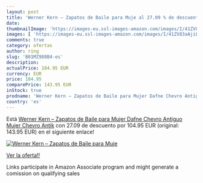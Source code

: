```yaml
---
layout: post
title: 'Werner Kern – Zapatos de Baile para Muje al 27.09 % de descuento'
date: 
thumbnailImage: 'https://images-eu.ssl-images-amazon.com/images/I/41ZV83aAjiL._SL200_.jpg'
images: [ 'https://images-eu.ssl-images-amazon.com/images/I/41ZV83aAjiL._SL200_.jpg' ]
comments: true
category: ofertas
author: ring
slug: 'B01MZ988B4-es'
description:
actualPrice: 104.95 EUR
currency: EUR
price: 104.95
comparePrice: 143.95 EUR
inStock: true
prodname: 'Werner Kern – Zapatos de Baile para Mujer Dafne Chevro Antiguo  Mujer  Chevro Antik'
country: 'es'
---
```


Está [Werner Kern – Zapatos de Baile para Mujer Dafne Chevro Antiguo  Mujer  Chevro Antik](https://www.amazon.es/dp/B01MZ988B4/?tag=tolees-21) con 27.09 de descuento por 104.95 EUR (original: 143.95 EUR) en el siguiente enlace!

[![Werner Kern – Zapatos de Baile para Muje](https://images-eu.ssl-images-amazon.com/images/I/41ZV83aAjiL._SL200_.jpg)](https://www.amazon.es/dp/B01MZ988B4/?tag=tolees-21)

[Ver la oferta!!](https://www.amazon.es/dp/B01MZ988B4/?tag=tolees-21)

Links participate in Amazon Associate program and might generate a comission on qualifying sales


